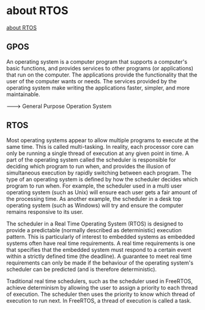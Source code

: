# about RTOS


[about RTOS](https://www.freertos.org/about-RTOS.html)

GPOS
----

An operating system is a computer program that supports a computer's basic functions, and provides services to other programs (or applications) that run on the computer.
The applications provide the functionality that the user of the computer wants or needs. 
The services provided by the operating system make writing the applications faster, simpler, and more maintainable. 

---> General Purpose Operation System

RTOS
-----

Most operating systems appear to allow multiple programs to execute at the same time. This is called multi-tasking. In reality, each processor core can only be running a single thread of execution at any given point in time. A part of the operating system called the scheduler is responsible for deciding which program to run when, and provides the illusion of simultaneous execution by rapidly switching between each program.
The type of an operating system is defined by how the scheduler decides which program to run when. For example, the scheduler used in a multi user operating system (such as Unix) will ensure each user gets a fair amount of the processing time. As another example, the scheduler in a desk top operating system (such as Windows) will try and ensure the computer remains responsive to its user.

The scheduler in a Real Time Operating System (RTOS) is designed to provide a predictable (normally described as deterministic) execution pattern. This is particularly of interest to embedded systems as embedded systems often have real time requirements. A real time requirements is one that specifies that the embedded system must respond to a certain event within a strictly defined time (the deadline). A guarantee to meet real time requirements can only be made if the behaviour of the operating system's scheduler can be predicted (and is therefore deterministic).

Traditional real time schedulers, such as the scheduler used in FreeRTOS, achieve determinism by allowing the user to assign a priority to each thread of execution. The scheduler then uses the priority to know which thread of execution to run next. In FreeRTOS, a thread of execution is called a task.



